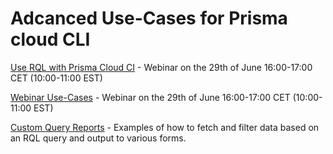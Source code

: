 # Adcanced Use-Cases for Prisma cloud CLI

[Use RQL with Prisma Cloud CI](./use-rql.md) - Webinar on the 29th of June 16:00-17:00 CET (10:00-11:00 EST)

[Webinar Use-Cases](./june-2022.md) - Webinar on the 29th of June 16:00-17:00 CET (10:00-11:00 EST)

[Custom Query Reports](./custom-query-reports.md) - Examples of how to fetch and filter data based on an RQL query and output to various forms.
